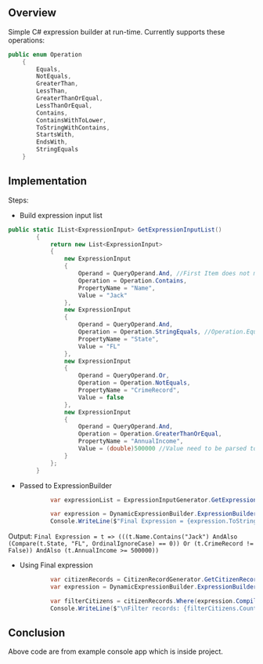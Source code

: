 ## Overview
Simple C# expression builder at run-time.
Currently supports these operations:
```csharp
public enum Operation
    {
        Equals,
        NotEquals,
        GreaterThan,
        LessThan,
        GreaterThanOrEqual,
        LessThanOrEqual,
        Contains,
        ContainsWithToLower,
        ToStringWithContains,
        StartsWith,
        EndsWith,
        StringEquals
    }
```

## Implementation
Steps:
+ Build expression input list
```csharp
public static IList<ExpressionInput> GetExpressionInputList()
        {
            return new List<ExpressionInput>
            {
                new ExpressionInput
                {
                    Operand = QueryOperand.And, //First Item does not matter And or OR
                    Operation = Operation.Contains,
                    PropertyName = "Name",
                    Value = "Jack"
                },
                new ExpressionInput
                {
                    Operand = QueryOperand.And,
                    Operation = Operation.StringEquals, //Operation.Equals
                    PropertyName = "State",
                    Value = "FL"
                },
                new ExpressionInput
                {
                    Operand = QueryOperand.Or,
                    Operation = Operation.NotEquals,
                    PropertyName = "CrimeRecord",
                    Value = false
                },
                new ExpressionInput
                {
                    Operand = QueryOperand.And,
                    Operation = Operation.GreaterThanOrEqual,
                    PropertyName = "AnnualIncome",
                    Value = (double)500000 //Value need to be parsed to Expression's object (T) type. Here T is of Citizen type and AnnualIncome is of double type.
                }
            };
        }
```
+ Passed to ExpressionBuilder
```csharp
            var expressionList = ExpressionInputGenerator.GetExpressionInputList();

            var expression = DynamicExpressionBuilder.ExpressionBuilder.GetExpression<Citizen>(expressionList); //Passing to expression builder. Here we are getting expression of Type Citizen
            Console.WriteLine($"Final Expression = {expression.ToString()}");
```
Output: `Final Expression = t => (((t.Name.Contains("Jack") AndAlso (Compare(t.State, "FL", OrdinalIgnoreCase) == 0)) Or (t.CrimeRecord != False)) AndAlso (t.AnnualIncome >= 500000))`
+ Using Final expression
```csharp
            var citizenRecords = CitizenRecordGenerator.GetCitizenRecordList();
            var expression = DynamicExpressionBuilder.ExpressionBuilder.GetExpression<Citizen>(expressionList)

            var filterCitizens = citizenRecords.Where(expression.Compile()); //Expression Implementation
            Console.WriteLine($"\nFilter records: {filterCitizens.Count()}");
```

## Conclusion

Above code are from example console app which is inside project.


